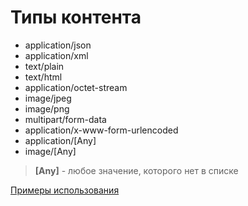 # Типы контента

- application/json
- application/xml
- text/plain
- text/html
- application/octet-stream
- image/jpeg
- image/png
- multipart/form-data
- application/x-www-form-urlencoded
- application/[Any]
- image/[Any]

> **[Any]** - любое значение, которого нет в списке

[Примеры использования](../../examples/EDT/)
